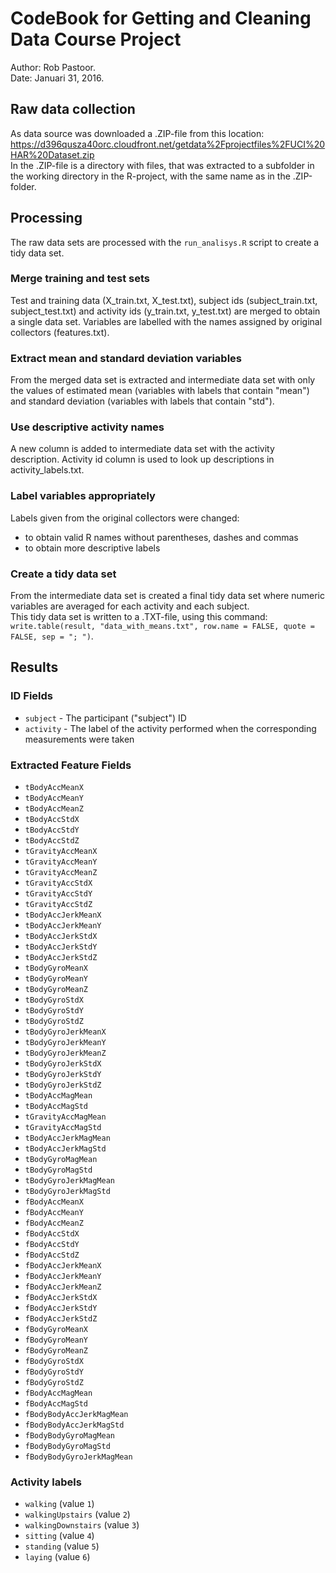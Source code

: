 # CodeBook for Getting and Cleaning Data Course Project 
Author: Rob Pastoor.  
Date:   Januari 31, 2016.  

## Raw data collection
As data source was downloaded a .ZIP-file from this location:  https://d396qusza40orc.cloudfront.net/getdata%2Fprojectfiles%2FUCI%20HAR%20Dataset.zip  
In the .ZIP-file is a directory with files, that was extracted to a subfolder in the working directory in the R-project, with the same name as in the .ZIP-folder.

## Processing
The raw data sets are processed with the `run_analisys.R` script to create a tidy data set.

### Merge training and test sets
Test and training data (X_train.txt, X_test.txt), subject ids (subject_train.txt, subject_test.txt) and activity ids (y_train.txt, y_test.txt) are merged to obtain a single data set. Variables are labelled with the names assigned by original collectors (features.txt).

### Extract mean and standard deviation variables
From the merged data set is extracted and intermediate data set with only the values of estimated mean (variables with labels that contain "mean") and standard deviation (variables with labels that contain "std").

### Use descriptive activity names
A new column is added to intermediate data set with the activity description. Activity id column is used to look up descriptions in activity_labels.txt.

### Label variables appropriately
Labels given from the original collectors were changed:
* to obtain valid R names without parentheses, dashes and commas
* to obtain more descriptive labels

### Create a tidy data set
From the intermediate data set is created a final tidy data set where numeric variables are averaged for each activity and each subject.  
This tidy data set is written to a .TXT-file, using this command:  
`write.table(result, "data_with_means.txt", row.name = FALSE, quote = FALSE, sep = "; ")`.

## Results

### ID Fields
* `subject` - The participant ("subject") ID
* `activity` - The label of the activity performed when the corresponding measurements were taken

### Extracted Feature Fields
* `tBodyAccMeanX`
* `tBodyAccMeanY`
* `tBodyAccMeanZ`
* `tBodyAccStdX`
* `tBodyAccStdY`
* `tBodyAccStdZ`
* `tGravityAccMeanX`
* `tGravityAccMeanY`
* `tGravityAccMeanZ`
* `tGravityAccStdX`
* `tGravityAccStdY`
* `tGravityAccStdZ`
* `tBodyAccJerkMeanX`
* `tBodyAccJerkMeanY`
* `tBodyAccJerkStdX`
* `tBodyAccJerkStdY`
* `tBodyAccJerkStdZ`
* `tBodyGyroMeanX`
* `tBodyGyroMeanY`
* `tBodyGyroMeanZ`
* `tBodyGyroStdX`
* `tBodyGyroStdY`
* `tBodyGyroStdZ`
* `tBodyGyroJerkMeanX`
* `tBodyGyroJerkMeanY`
* `tBodyGyroJerkMeanZ`
* `tBodyGyroJerkStdX`
* `tBodyGyroJerkStdY`
* `tBodyGyroJerkStdZ`
* `tBodyAccMagMean`
* `tBodyAccMagStd`
* `tGravityAccMagMean`
* `tGravityAccMagStd`
* `tBodyAccJerkMagMean`
* `tBodyAccJerkMagStd`
* `tBodyGyroMagMean`
* `tBodyGyroMagStd`
* `tBodyGyroJerkMagMean`
* `tBodyGyroJerkMagStd`
* `fBodyAccMeanX`
* `fBodyAccMeanY`
* `fBodyAccMeanZ`
* `fBodyAccStdX`
* `fBodyAccStdY`
* `fBodyAccStdZ`
* `fBodyAccJerkMeanX`
* `fBodyAccJerkMeanY`
* `fBodyAccJerkMeanZ`
* `fBodyAccJerkStdX`
* `fBodyAccJerkStdY`
* `fBodyAccJerkStdZ`
* `fBodyGyroMeanX`
* `fBodyGyroMeanY`
* `fBodyGyroMeanZ`
* `fBodyGyroStdX`
* `fBodyGyroStdY`
* `fBodyGyroStdZ`
* `fBodyAccMagMean`
* `fBodyAccMagStd`
* `fBodyBodyAccJerkMagMean`
* `fBodyBodyAccJerkMagStd`
* `fBodyBodyGyroMagMean`
* `fBodyBodyGyroMagStd`
* `fBodyBodyGyroJerkMagMean`

### Activity labels
* `walking` (value `1`)
* `walkingUpstairs` (value `2`)
* `walkingDownstairs` (value `3`)
* `sitting` (value `4`)
* `standing` (value `5`)
* `laying` (value `6`)
